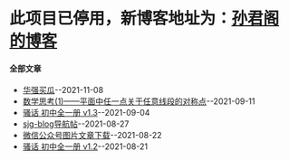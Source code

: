 # 此项目已停用，新博客地址为：[孙君阁的博客](sunjunge08.github.io)

#### 全部文章
- [华强买瓜](https://github.com/SunJunge08/sjg-blog/issues/8)--2021-11-08
- [数学思考(1)——平面中任一点关于任意线段的对称点](https://github.com/SunJunge08/sjg-blog/issues/7)--2021-09-11
- [骚话 初中全一册 v1.3](https://github.com/SunJunge08/sjg-blog/issues/6)--2021-09-04
- [sjg-blog导航帖](https://github.com/SunJunge08/sjg-blog/issues/5)--2021-08-27
- [微信公众号图片文章下载](https://github.com/SunJunge08/sjg-blog/issues/4)--2021-08-22
- [骚话 初中全一册 v1.2](https://github.com/SunJunge08/sjg-blog/issues/3)--2021-08-21
